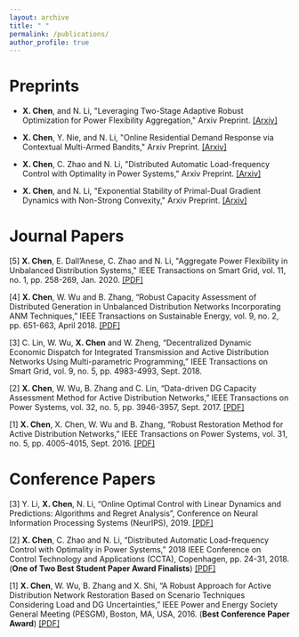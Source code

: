 ```yaml
---
layout: archive
title: " "
permalink: /publications/
author_profile: true
---
```


Preprints
======

- **X. Chen**, and N. Li, "Leveraging Two-Stage Adaptive Robust Optimization for Power Flexibility Aggregation," Arxiv Preprint.   [[Arxiv]](https://arxiv.org/pdf/2005.03768.pdf)

- **X. Chen**, Y. Nie, and N. Li, "Online Residential Demand Response via Contextual Multi-Armed Bandits," Arxiv Preprint. [[Arxiv]](https://arxiv.org/pdf/2003.03627.pdf)

- **X. Chen**, C. Zhao and N. Li, "Distributed Automatic Load-frequency Control with Optimality in Power
Systems," Arxiv Preprint. [[Arxiv]](https://arxiv.org/pdf/1811.00892.pdf)

- **X. Chen**, and N. Li, "Exponential Stability of Primal-Dual Gradient Dynamics with Non-Strong Convexity," Arxiv Preprint. [[Arxiv]](https://arxiv.org/pdf/1905.00298.pdf)

Journal Papers
======

[5] **X. Chen**, E. Dall’Anese, C. Zhao and N. Li, "Aggregate Power Flexibility in Unbalanced Distribution Systems," IEEE Transactions on Smart Grid, vol. 11, no. 1, pp. 258-269, Jan. 2020. [[PDF]](https://arxiv.org/pdf/1812.05990.pdf)

[4] **X. Chen**, W. Wu and B. Zhang, “Robust Capacity Assessment of Distributed Generation in Unbalanced
Distribution Networks Incorporating ANM Techniques,” IEEE Transactions on Sustainable Energy, vol. 9,
no. 2, pp. 651-663, April 2018. [[PDF]](https://www.researchgate.net/publication/319662672_Robust_Capacity_Assessment_of_Distributed_Generation_in_Unbalanced_Distribution_Networks_Incorporating_ANM_Techniques)

[3] C. Lin, W. Wu, **X. Chen** and W. Zheng, “Decentralized Dynamic Economic Dispatch for Integrated
Transmission and Active Distribution Networks Using Multi-parametric Programming,” IEEE Transactions
on Smart Grid, vol. 9, no. 5, pp. 4983-4993, Sept. 2018. 

[2] **X. Chen**, W. Wu, B. Zhang and C. Lin, “Data-driven DG Capacity Assessment Method for Active
Distribution Networks,” IEEE Transactions on Power Systems, vol. 32, no. 5, pp. 3946-3957, Sept. 2017. [[PDF]](https://www.researchgate.net/publication/310771390_Data-Driven_DG_Capacity_Assessment_Method_for_Active_Distribution_Networks)

[1] **X. Chen**, X. Chen, W. Wu and B. Zhang, “Robust Restoration Method for Active Distribution Networks,”
IEEE Transactions on Power Systems, vol. 31, no. 5, pp. 4005-4015, Sept. 2016. [[PDF]](https://www.researchgate.net/publication/284431082_Robust_Restoration_Method_for_Active_Distribution_Networks)


Conference Papers
======

[3] Y. Li, **X. Chen**, N. Li, “Online Optimal Control with Linear Dynamics and Predictions: Algorithms and
Regret Analysis”, Conference on Neural Information Processing Systems (NeurIPS), 2019. [[PDF]](https://www.researchgate.net/publication/334082061_Online_Optimal_Control_with_Linear_Dynamics_and_Predictions_Algorithms_and_Regret_Analysis)

[2] **X. Chen**, C. Zhao and N. Li, “Distributed Automatic Load-frequency Control with Optimality in Power Systems,” 2018 IEEE Conference on Control Technology and Applications (CCTA), Copenhagen, pp. 24-31, 2018. (**One of Two Best Student Paper Award Finalists**) [[PDF]](https://www.researchgate.net/publication/327920284_Distributed_Automatic_Load-Frequency_Control_with_Optimality_in_Power_Systems)

[1] **X. Chen**, W. Wu, B. Zhang and X. Shi, “A Robust Approach for Active Distribution Network Restoration
Based on Scenario Techniques Considering Load and DG Uncertainties,” IEEE Power and Energy Society
General Meeting (PESGM), Boston, MA, USA, 2016. (**Best Conference Paper Award**) [[PDF]](https://www.researchgate.net/publication/307594999_A_Robust_Approach_for_Active_Distribution_Network_Restoration_Based_on_Scenario_Techniques_Considering_Load_and_DG_Uncertainties) 
